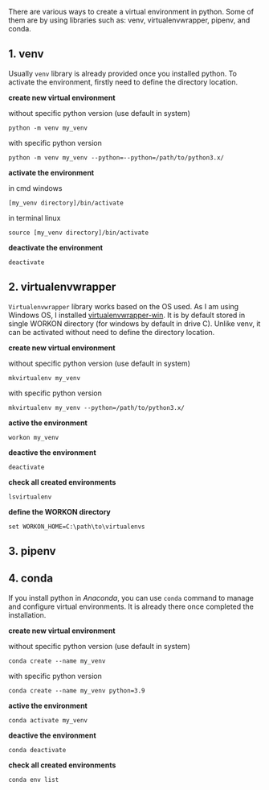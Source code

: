 There are various ways to create a virtual environment in python. Some of them are by using libraries such as: venv, virtualenvwrapper, pipenv, and conda.

## 1. venv
Usually `venv` library is already provided once you installed python. To activate the environment, firstly need to define the directory location.

**create new virtual environment**

without specific  python version (use default in system)
```
python -m venv my_venv
```
with specific  python version
```
python -m venv my_venv --python=--python=/path/to/python3.x/
```

**activate the environment**

in cmd windows
```
[my_venv directory]/bin/activate
```
in terminal linux
```
source [my_venv directory]/bin/activate
```

**deactivate the environment**

```
deactivate
```


## 2. virtualenvwrapper
`Virtualenvwrapper` library works based on the OS used.  As I am using Windows OS, I installed [virtualenvwrapper-win](https://pypi.org/project/virtualenvwrapper-win/). It is by default stored in single WORKON directory (for windows by default in drive C). Unlike venv, it can be activated without need to define the directory location.

**create new virtual environment**

without specific  python version (use default in system)
```
mkvirtualenv my_venv
```
with specific python version
```
mkvirtualenv my_venv --python=/path/to/python3.x/
```

**active the environment**

```
workon my_venv
```

**deactive the environment**

```
deactivate
```

**check all created environments**

```
lsvirtualenv
```

**define the WORKON directory**

```
set WORKON_HOME=C:\path\to\virtualenvs
```

## 3. pipenv

## 4. conda
If you install python in *Anaconda*, you can use `conda` command to manage and configure virtual environments. It is already there once completed the installation.

**create new virtual environment**

without specific  python version (use default in system)
```
conda create --name my_venv
```
with specific python version
```
conda create --name my_venv python=3.9
```

**active the environment**

```
conda activate my_venv
```

**deactive the environment**

```
conda deactivate
```

**check all created environments**

```
conda env list
```